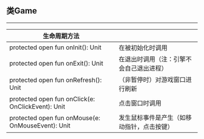 ## 类Game ##

---
生命周期方法||
-----|-----|
protected open fun onInit(): Unit|在被初始化时调用|
protected open fun onExit(): Unit|在退出时调用（注：引擎不会自己退出进程） |
protected open fun onRefresh(): Unit| （非暂停时）对游戏窗口进行刷新|
protected open fun onClick(e: OnClickEvent): Unit|点击窗口时调用|
protected open fun onMouse(e: OnMouseEvent): Unit|发生鼠标事件是产生（如移动指针，点击按键）|

